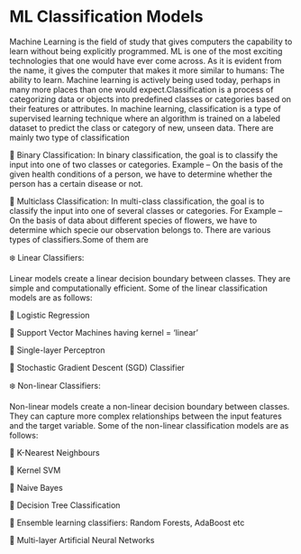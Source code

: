 # ML  Classification Models
Machine Learning is the field of study that gives computers the capability to learn without being explicitly programmed. ML is one of the most exciting technologies that one would have ever come across. As it is evident from the name, it gives the computer that makes it more similar to humans: The ability to learn. Machine learning is actively being used today, perhaps in many more places than one would expect.Classification is a process of categorizing data or objects into predefined classes or categories based on their features or attributes. In machine learning, classification is a type of supervised learning technique where an algorithm is trained on a labeled dataset to predict the class or category of new, unseen data. There are mainly two type of classification

🔸 Binary Classification: In binary classification, the goal is to classify the input into one of two classes or categories. Example – On the basis of the given health conditions of a person, we have to determine whether the person has a certain disease or not.

🔸 Multiclass Classification: In multi-class classification, the goal is to classify the input into one of several classes or categories. For Example – On the basis of data about different species of flowers, we have to determine which specie our observation belongs to.
There are various types of classifiers.Some of them are

❄️ Linear Classifiers: 

Linear models create a linear decision boundary between classes. They are simple and computationally efficient. Some of the linear classification models are as follows: 

🔸 Logistic Regression

🔸 Support Vector Machines having kernel = ‘linear’

🔸 Single-layer Perceptron

🔸 Stochastic Gradient Descent (SGD) Classifier

❄️ Non-linear Classifiers:

Non-linear models create a non-linear decision boundary between classes. They can capture more complex relationships between the input features and the target variable. Some of the non-linear classification models are as follows: 

🔸 K-Nearest Neighbours

🔸 Kernel SVM

🔸 Naive Bayes

🔸 Decision Tree Classification

🔸 Ensemble learning classifiers:  Random Forests, AdaBoost etc

🔸 Multi-layer Artificial Neural Networks
